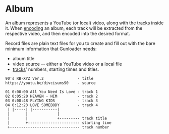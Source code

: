 # Album

An album represents a YouTube (or local) video, along with the [tracks](./track.md) inside it. When [encoding](./encoding.md) an album, each track will be extracted from the respective video, and then encoded into the desired format.

Record files are plain text files for you to create and fill out with the bare minimum information that Gunloader needs:

- album title
- video source -- either a YouTube video or a local file
- [tracks](./track.md)' numbers, starting times and titles.

```
90's RB-XYZ Ver.2               - title
https://youtu.be/divcisums90    - source

01 0:00:00 All You Need Is Love - track 1
02 0:05:20 HEAVEN - HIM         - track 2
03 0:08:48 FLYING KIDS          - track 3
04 0:12:23 LOVE SOMEBODY        - track 4
 | |-----| |-----------|
 |       |             |
 |       |             +--------- track title
 |       +----------------------- starting time
 +------------------------------- track number
```
